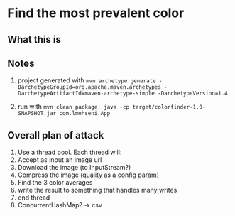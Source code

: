 
Find the most prevalent color 
==============================

What this is
------------

Notes
---
1. project generated with
`mvn archetype:generate -DarchetypeGroupId=org.apache.maven.archetypes -DarchetypeArtifactId=maven-archetype-simple -DarchetypeVersion=1.4`

1. run with `mvn clean package; java -cp target/colorfinder-1.0-SNAPSHOT.jar com.lmohseni.App`

Overall plan of attack
----------------------

1.  Use a thread pool.  Each thread will:
1.  Accept as input an image url
1.  Download the image (to InputStream?)
1.  Compress the image (quality as a config param)
1.  Find the 3 color averages
1.  write the result to something that handles many writes
1.  end thread
1.  ConcurrentHashMap? -> csv
